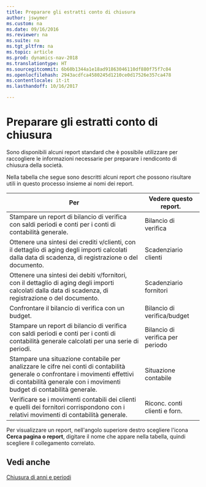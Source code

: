 ```yaml
---
title: Preparare gli estratti conto di chiusura
author: jswymer
ms.custom: na
ms.date: 09/16/2016
ms.reviewer: na
ms.suite: na
ms.tgt_pltfrm: na
ms.topic: article
ms.prod: dynamics-nav-2018
ms.translationtype: HT
ms.sourcegitcommit: 6b60b1344a1e18ad91863046110df880f75f7c04
ms.openlocfilehash: 2943acdfca4580245d1210ce0d17526e357ca478
ms.contentlocale: it-it
ms.lasthandoff: 10/16/2017

---
```

# <a name="prepare-closing-statements"></a>Preparare gli estratti conto di chiusura
Sono disponibili alcuni report standard che è possibile utilizzare per raccogliere le informazioni necessarie per preparare i rendiconto di chiusura della società.

Nella tabella che segue sono descritti alcuni report che possono risultare utili in questo processo insieme ai nomi dei report.


|Per     |Vedere questo report.       |
|-------|----------------------|
|Stampare un report di bilancio di verifica con saldi periodi e conti per i conti di contabilità generale.|Bilancio di verifica|
|Ottenere una sintesi dei crediti v/clienti, con il dettaglio di aging degli importi calcolati dalla data di scadenza, di registrazione o del documento.|Scadenziario clienti|
|Ottenere una sintesi dei debiti v/fornitori, con il dettaglio di aging degli importi calcolati dalla data di scadenza, di registrazione o del documento.|Scadenziario fornitori|
|Confrontare il bilancio di verifica con un budget.|Bilancio di verifica/budget|
|Stampare un report di bilancio di verifica con saldi periodi e conti per i conti di contabilità generale calcolati per una serie di periodi.|Bilancio di verifica per periodo|
|Stampare una situazione contabile per analizzare le cifre nei conti di contabilità generale o confrontare i movimenti effettivi di contabilità generale con i movimenti budget di contabilità generale.|Situazione contabile|
|Verificare se i movimenti contabili dei clienti e quelli dei fornitori corrispondono con i relativi movimenti di contabilità generale.|Riconc. conti clienti e forn.|
Per visualizzare un report, nell'angolo superiore destro scegliere l'icona **Cerca pagina o report**, digitare il nome che appare nella tabella, quindi scegliere il collegamento correlato.
## <a name="see-also"></a>Vedi anche
[Chiusura di anni e periodi](year-close-years-periods.md)

